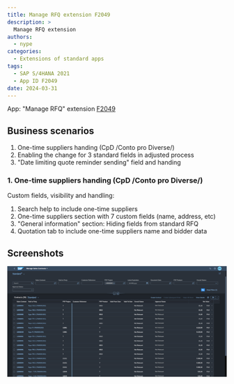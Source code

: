 ```yaml
---
title: Manage RFQ extension F2049
description: >
  Manage RFQ extension
authors:
  - nype
categories:
  - Extensions of standard apps
tags:
  - SAP S/4HANA 2021
  - App ID F2049
date: 2024-03-31
---
```


<!-- more -->

App: "Manage RFQ" extension [F2049]( https://fioriappslibrary.hana.ondemand.com/sap/fix/externalViewer/#/detail/Apps(%27F2049%27)/S23OP )

## Business scenarios

1. One-time suppliers handing (CpD /Conto pro Diverse/)
2. Enabling the change for 3 standard fields in adjusted process
3. "Date limiting quote reminder sending" field and handing

### 1. One-time suppliers handing (CpD /Conto pro Diverse/)

Custom fields, visibility and handling:

1. Search help to include one-time suppliers
2. One-time suppliers section with 7 custom fields (name, address, etc)
3. "General information" section: Hiding fields from standard RFQ
4. Quotation tab to include one-time suppliers name and bidder data

## Screenshots

[![Extended SAP Fiori app F2049 ](res/F1851.png)](res/F1851.png)